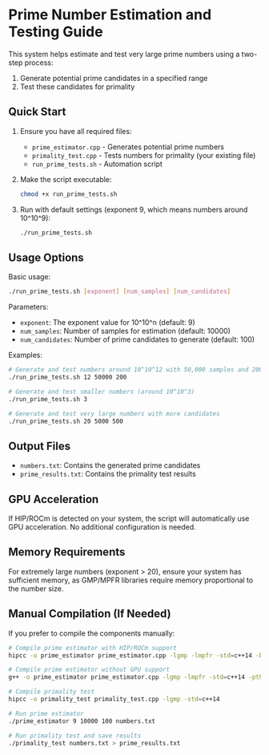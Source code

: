 # Prime Number Estimation and Testing Guide

This system helps estimate and test very large prime numbers using a two-step process:
1. Generate potential prime candidates in a specified range
2. Test these candidates for primality

## Quick Start

1. Ensure you have all required files:
   - `prime_estimator.cpp` - Generates potential prime numbers
   - `primality_test.cpp` - Tests numbers for primality (your existing file)
   - `run_prime_tests.sh` - Automation script

2. Make the script executable:
   ```bash
   chmod +x run_prime_tests.sh
   ```

3. Run with default settings (exponent 9, which means numbers around 10^10^9):
   ```bash
   ./run_prime_tests.sh
   ```

## Usage Options

Basic usage:
```bash
./run_prime_tests.sh [exponent] [num_samples] [num_candidates]
```

Parameters:
- `exponent`: The exponent value for 10^10^n (default: 9)
- `num_samples`: Number of samples for estimation (default: 10000)
- `num_candidates`: Number of prime candidates to generate (default: 100)

Examples:
```bash
# Generate and test numbers around 10^10^12 with 50,000 samples and 200 candidates
./run_prime_tests.sh 12 50000 200

# Generate and test smaller numbers (around 10^10^3)
./run_prime_tests.sh 3

# Generate and test very large numbers with more candidates
./run_prime_tests.sh 20 5000 500
```

## Output Files

- `numbers.txt`: Contains the generated prime candidates
- `prime_results.txt`: Contains the primality test results

## GPU Acceleration

If HIP/ROCm is detected on your system, the script will automatically use GPU acceleration. No additional configuration is needed.

## Memory Requirements

For extremely large numbers (exponent > 20), ensure your system has sufficient memory, as GMP/MPFR libraries require memory proportional to the number size.

## Manual Compilation (If Needed)

If you prefer to compile the components manually:

```bash
# Compile prime estimator with HIP/ROCm support
hipcc -o prime_estimator prime_estimator.cpp -lgmp -lmpfr -std=c++14 -DUSE_HIP

# Compile prime estimator without GPU support
g++ -o prime_estimator prime_estimator.cpp -lgmp -lmpfr -std=c++14 -pthread

# Compile primality test
hipcc -o primality_test primality_test.cpp -lgmp -std=c++14

# Run prime estimator
./prime_estimator 9 10000 100 numbers.txt

# Run primality test and save results
./primality_test numbers.txt > prime_results.txt
```
